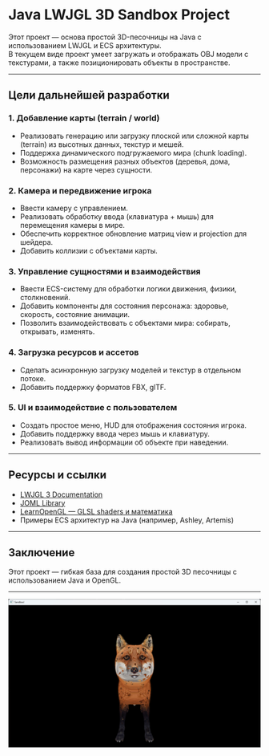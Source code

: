 # Java LWJGL 3D Sandbox Project

Этот проект — основа простой 3D-песочницы на Java с использованием LWJGL и ECS архитектуры.  
В текущем виде проект умеет загружать и отображать OBJ модели с текстурами, а также позиционировать объекты в пространстве.

---

## Цели дальнейшей разработки

### 1. Добавление карты (terrain / world)

- Реализовать генерацию или загрузку плоской или сложной карты (terrain) из высотных данных, текстур и мешей.
- Поддержка динамического подгружаемого мира (chunk loading).
- Возможность размещения разных объектов (деревья, дома, персонажи) на карте через сущности.

### 2. Камера и передвижение игрока

- Ввести камеру с управлением.
- Реализовать обработку ввода (клавиатура + мышь) для перемещения камеры в мире.
- Обеспечить корректное обновление матриц view и projection для шейдера.
- Добавить коллизии с объектами карты.

### 3. Управление сущностями и взаимодействия

- Ввести ECS-систему для обработки логики движения, физики, столкновений.
- Добавить компоненты для состояния персонажа: здоровье, скорость, состояние анимации.
- Позволить взаимодействовать с объектами мира: собирать, открывать, изменять.

### 4. Загрузка ресурсов и ассетов

- Сделать асинхронную загрузку моделей и текстур в отдельном потоке.
- Добавить поддержку форматов FBX, glTF.

### 5. UI и взаимодействие с пользователем

- Создать простое меню, HUD для отображения состояния игрока.
- Добавить поддержку ввода через мышь и клавиатуру.
- Реализовать вывод информации об объекте при наведении.

---

## Ресурсы и ссылки

- [LWJGL 3 Documentation](https://www.lwjgl.org/guide)
- [JOML Library](https://github.com/JOML-CI/JOML)
- [LearnOpenGL — GLSL shaders и математика](https://learnopengl.com/)
- Примеры ECS архитектур на Java (например, Ashley, Artemis)

---

## Заключение

Этот проект — гибкая база для создания простой 3D песочницы с использованием Java и OpenGL.  

---

![Preview](img.png)

